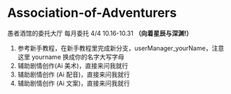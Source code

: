 # Association-of-Adventurers
愚者酒馆的委托大厅
每月委托 4/4 10.16-10.31
**（向着星辰与深渊!）**

1. 参考新手教程，在新手教程里完成新分支，userManager_yourName，注意这里 yourname 换成你的名字大写字母
2. 辅助剧情创作(Ai 美术)，直接来问我就行
3. 辅助剧情创作 (Ai 配音)，直接来问我就行
4. 辅助剧情创作 (Ai 文案)，直接来问我就行
